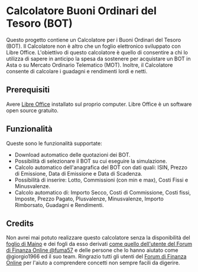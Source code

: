 # Calcolatore Buoni Ordinari del Tesoro (BOT)

Questo progetto contiene un Calcolatore per i Buoni Ordinari del Tesoro (BOT). Il Calcolatore non è altro che un foglio elettronico sviluppato con Libre Office. L'obiettivo di questo calcolatore è quello di consentire a chi lo utilizza di sapere in anticipo la spesa da sostenere per acquistare un BOT in Asta o su Mercato Ordinario Telematico (MOT). Inoltre, il Calcolatore consente di calcolare i guadagni e rendimenti lordi e netti.

## Prerequisiti

Avere [Libre Office](https://it.libreoffice.org/) installato sul proprio computer. Libre Office è un software open source gratuito.

## Funzionalità

Queste sono le funzionalità supportate:

* Download automatico delle quotazioni dei BOT.
* Possibilità di selezionare il BOT su cui eseguire la simulazione.
* Calcolo automatico dell'anagrafica del BOT con dati quali: ISIN, Prezzo di Emissione, Data di Emissione e Data di Scadenza.
* Possibilità di inserire: Lotto, Commissioni (con min e max), Costi Fissi e Minusvalenze.
* Calcolo automatico di: Importo Secco, Costi di Commissione, Costi fissi, Imposte, Prezzo Pagato, Plusvalenze, Minusvalenze, Importo Rimborsato, Guadagni e Rendimenti.

## Credits

Non avrei mai potuto realizzare questo calcolatore senza la disponibilità del [foglio di Maino](https://digilander.libero.it/ventimaggio/Finanza/Pagina%20dei%20files.html) e dei fogli da esso derivati [come quello dell'utente del Forum di Finanza Online @fuma57](https://forum.finanzaonline.com/threads/foglio-di-calcolo-per-rendimenti-obbligazioni-a-tasso-fisso-compresi-btp-bot-e-corporate.2026003/) e delle persone che lo hanno aiutato come @giorgio1966 ed il suo team. Ringrazio tutti gli utenti del [Forum di Finanza Online](https://forum.finanzaonline.com/) per l'aiuto a comprendere concetti non sempre facili da digerire.
